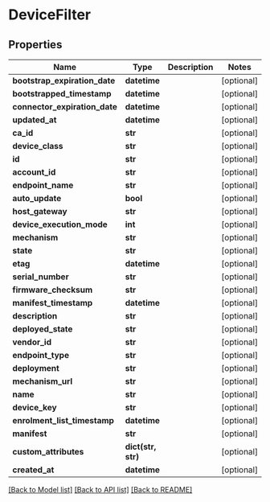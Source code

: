 # DeviceFilter

## Properties
Name | Type | Description | Notes
------------ | ------------- | ------------- | -------------
**bootstrap_expiration_date** | **datetime** |  | [optional] 
**bootstrapped_timestamp** | **datetime** |  | [optional] 
**connector_expiration_date** | **datetime** |  | [optional] 
**updated_at** | **datetime** |  | [optional] 
**ca_id** | **str** |  | [optional] 
**device_class** | **str** |  | [optional] 
**id** | **str** |  | [optional] 
**account_id** | **str** |  | [optional] 
**endpoint_name** | **str** |  | [optional] 
**auto_update** | **bool** |  | [optional] 
**host_gateway** | **str** |  | [optional] 
**device_execution_mode** | **int** |  | [optional] 
**mechanism** | **str** |  | [optional] 
**state** | **str** |  | [optional] 
**etag** | **datetime** |  | [optional] 
**serial_number** | **str** |  | [optional] 
**firmware_checksum** | **str** |  | [optional] 
**manifest_timestamp** | **datetime** |  | [optional] 
**description** | **str** |  | [optional] 
**deployed_state** | **str** |  | [optional] 
**vendor_id** | **str** |  | [optional] 
**endpoint_type** | **str** |  | [optional] 
**deployment** | **str** |  | [optional] 
**mechanism_url** | **str** |  | [optional] 
**name** | **str** |  | [optional] 
**device_key** | **str** |  | [optional] 
**enrolment_list_timestamp** | **datetime** |  | [optional] 
**manifest** | **str** |  | [optional] 
**custom_attributes** | **dict(str, str)** |  | [optional] 
**created_at** | **datetime** |  | [optional] 

[[Back to Model list]](../README.md#documentation-for-models) [[Back to API list]](../README.md#documentation-for-api-endpoints) [[Back to README]](../README.md)


